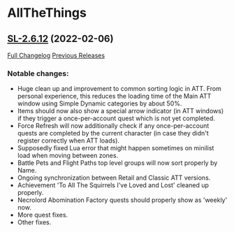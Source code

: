 # AllTheThings

## [SL-2.6.12](https://github.com/DFortun81/AllTheThings/tree/SL-2.6.12) (2022-02-06)
[Full Changelog](https://github.com/DFortun81/AllTheThings/compare/SL-2.6.11...SL-2.6.12) [Previous Releases](https://github.com/DFortun81/AllTheThings/releases)


### Notable changes:

- Huge clean up and improvement to common sorting logic in ATT. From personal experience, this reduces the loading time of the Main ATT window using Simple Dynamic categories by about 50%.
- Items should now also show a special arrow indicator (in ATT windows) if they trigger a once-per-account quest which is not yet completed.
- Force Refresh will now additionally check if any once-per-account quests are completed by the current character (in case they didn't register correctly when ATT loads).
- Supposedly fixed Lua error that might happen sometimes on minilist load when moving between zones.
- Battle Pets and Flight Paths top level groups will now sort properly by Name.
- Ongoing synchronization between Retail and Classic ATT versions.
- Achievement 'To All The Squirrels I've Loved and Lost' cleaned up properly.
- Necrolord Abomination Factory quests should properly show as 'weekly' now.
- More quest fixes.
- Other fixes.

